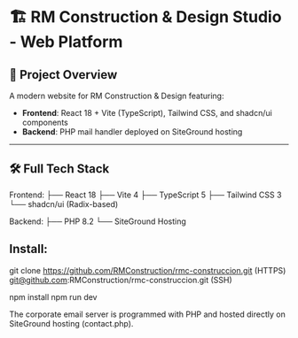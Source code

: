 # 🏗️ RM Construction & Design Studio - Web Platform

## 🌟 Project Overview
A modern website for RM Construction & Design featuring:
- **Frontend**: React 18 + Vite (TypeScript), Tailwind CSS, and shadcn/ui components
- **Backend**: PHP mail handler deployed on SiteGround hosting

---

## 🛠️ Full Tech Stack

Frontend:
├── React 18
├── Vite 4
├── TypeScript 5
├── Tailwind CSS 3
└── shadcn/ui (Radix-based)

Backend:
├── PHP 8.2
└── SiteGround Hosting

## Install:

git clone https://github.com/RMConstruction/rmc-construccion.git (HTTPS)
          git@github.com:RMConstruction/rmc-construccion.git (SSH)

npm install
npm run dev

The corporate email server is programmed with PHP and hosted directly on SiteGround hosting (contact.php).
